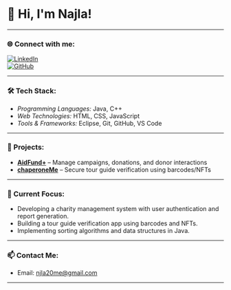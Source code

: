 # 👋 Hi, I'm Najla!


---

### 🌐 Connect with me:
[![LinkedIn](https://img.shields.io/badge/LinkedIn-blue?style=for-the-badge&logo=linkedin)](https://www.linkedin.com/in/saidatul-najla)  
[![GitHub](https://img.shields.io/badge/GitHub-black?style=for-the-badge&logo=github)](https://github.com/lalamcchickenzie)

---

### 🛠 Tech Stack:
- *Programming Languages:* Java, C++ 
- *Web Technologies:* HTML, CSS, JavaScript  
- *Tools & Frameworks:* Eclipse, Git, GitHub, VS Code  

---

### 🚀 Projects:

- [**AidFund+**](https://github.com/lalamcchickenzie/AidFund-) – Manage campaigns, donations, and donor interactions  
- [**chaperoneMe**](https://github.com/lalamcchickenzie/chaperoneMe) – Secure tour guide verification using barcodes/NFTs

---

### 🎯 Current Focus:
- Developing a charity management system with user authentication and report generation.  
- Building a tour guide verification app using barcodes and NFTs.  
- Implementing sorting algorithms and data structures in Java.

---

### 📫 Contact Me:
- Email: njla20me@gmail.com


---
